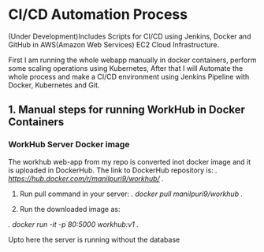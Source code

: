 # CI/CD Automation Process 
(Under Development)Includes Scripts for CI/CD using Jenkins, Docker and GitHub in AWS(Amazon Web Services) EC2 Cloud Infrastructure.

First I am running the whole webapp manually in docker containers, perform some scaling operations using Kubernetes,
After that I will Automate the whole process and make a CI/CD environment using Jenkins Pipeline with Docker, Kubernetes and Git.

## 1. Manual steps for running WorkHub in Docker Containers 

### WorkHub Server Docker image
The workhub web-app from my repo is converted inot docker image and it is uploaded in DockerHub.
The link to DockerHub repository is:
*.    https://hub.docker.com/r/manilpuri9/workhub/  .*

1. Run pull command in your server: 
*.    docker pull manilpuri9/workhub      .*

2. Run the downloaded image as:

*.    docker run -it -p 80:5000 workhub:v1 .*

Upto here the server is running without the database

